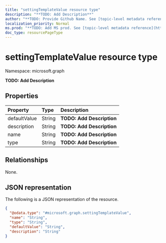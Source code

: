 ```yaml
---
title: "settingTemplateValue resource type"
description: "**TODO: Add Description**"
author: "**TODO: Provide Github Name. See [topic-level metadata reference](https://msgo.azurewebsites.net/add/document/guidelines/metadata.html#topic-level-metadata)**"
localization_priority: Normal
ms.prod: "**TODO: Add MS prod. See [topic-level metadata reference](https://msgo.azurewebsites.net/add/document/guidelines/metadata.html#topic-level-metadata)**"
doc_type: resourcePageType
---
```


# settingTemplateValue resource type

Namespace: microsoft.graph

**TODO: Add Description**

## Properties
|Property|Type|Description|
|:---|:---|:---|
|defaultValue|String|**TODO: Add Description**|
|description|String|**TODO: Add Description**|
|name|String|**TODO: Add Description**|
|type|String|**TODO: Add Description**|

## Relationships
None.

## JSON representation
The following is a JSON representation of the resource.
<!-- {
  "blockType": "resource",
  "@odata.type": "microsoft.graph.settingTemplateValue"
}
-->
``` json
{
  "@odata.type": "#microsoft.graph.settingTemplateValue",
  "name": "String",
  "type": "String",
  "defaultValue": "String",
  "description": "String"
}
```

